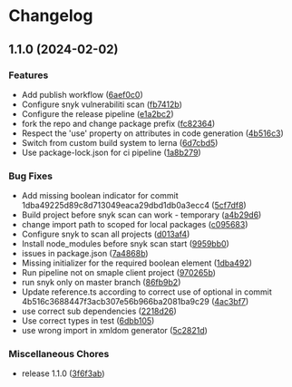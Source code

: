 # Changelog

## 1.1.0 (2024-02-02)


### Features

* Add publish workflow ([6aef0c0](https://github.com/xinvoice/xmldom-decorators/commit/6aef0c0753226b463c792b49178a0e6985ae9850))
* Configure snyk vulnerabiliti scan ([fb7412b](https://github.com/xinvoice/xmldom-decorators/commit/fb7412b4d34bd343283245f01d93b84f09bcd2c6))
* Configure the release pipeline ([e1a2bc2](https://github.com/xinvoice/xmldom-decorators/commit/e1a2bc2206ed407e8856d92523ba479e5cd253a2))
* fork the repo and change package prefix ([fc82364](https://github.com/xinvoice/xmldom-decorators/commit/fc82364ad47791de99e579e9b226697453fce349))
* Respect the 'use' property on attributes in code generation ([4b516c3](https://github.com/xinvoice/xmldom-decorators/commit/4b516c3688447f3acb307e56b966ba2081ba9c29))
* Switch from custom build system to lerna ([6d7cbd5](https://github.com/xinvoice/xmldom-decorators/commit/6d7cbd5d22b7d53528f97d14de94fe6eea132a31))
* Use package-lock.json for ci pipeline ([1a8b279](https://github.com/xinvoice/xmldom-decorators/commit/1a8b279297fe60c71845511c5f7ea5cf5ca7cc13))


### Bug Fixes

* Add missing boolean indicator for commit 1dba49225d89c8d713049eaca29dbd1db0a3ecc4 ([5cf7df8](https://github.com/xinvoice/xmldom-decorators/commit/5cf7df82ae457518e31c23be738a2188e09bf22a))
* Build project before snyk scan can work - temporary ([a4b29d6](https://github.com/xinvoice/xmldom-decorators/commit/a4b29d60e54b0ee8ede755dcfa30f290aa414c2e))
* change import path to scoped for local packages ([c095683](https://github.com/xinvoice/xmldom-decorators/commit/c095683b0525a4d5bc67630d6d6535b48457bd40))
* Configure snyk to scan all projects ([d013af4](https://github.com/xinvoice/xmldom-decorators/commit/d013af4730ef7dd9774182208a55aed60f5612b6))
* Install node_modules before snyk scan start ([9959bb0](https://github.com/xinvoice/xmldom-decorators/commit/9959bb08f437931bbdaba3cbc5656cddbf8d4a59))
* issues in package.json ([7a4868b](https://github.com/xinvoice/xmldom-decorators/commit/7a4868b781bc15df7973c13f5f62358cfd3f0dc7))
* Missing initializer for the required boolean element ([1dba492](https://github.com/xinvoice/xmldom-decorators/commit/1dba49225d89c8d713049eaca29dbd1db0a3ecc4))
* Run pipeline not on smaple client project ([970265b](https://github.com/xinvoice/xmldom-decorators/commit/970265b7eb8db1da7afa444cca098a035b9fd997))
* run snyk only on master branch ([86fb9b2](https://github.com/xinvoice/xmldom-decorators/commit/86fb9b2addaac9816413777766ee810f726512bd))
* Update reference.ts according to correct use of optional in commit 4b516c3688447f3acb307e56b966ba2081ba9c29 ([4ac3bf7](https://github.com/xinvoice/xmldom-decorators/commit/4ac3bf758a44c9cfb96d1a61e289e0d2673a9079))
* use correct sub dependencies ([2218d26](https://github.com/xinvoice/xmldom-decorators/commit/2218d267cb12dd0d5d6d93fa3b49c45ee33f9f7a))
* Use correct types in test ([6dbb105](https://github.com/xinvoice/xmldom-decorators/commit/6dbb105b4c06af6f33b1c6079e12ead8b181e4c8))
* use wrong import in xmldom generator ([5c2821d](https://github.com/xinvoice/xmldom-decorators/commit/5c2821df3fd4217094beae91ca2aeb16fd8de4c9))


### Miscellaneous Chores

* release 1.1.0 ([3f6f3ab](https://github.com/xinvoice/xmldom-decorators/commit/3f6f3abc7499cc915d0edcfa3f2938fa5c598c0d))
